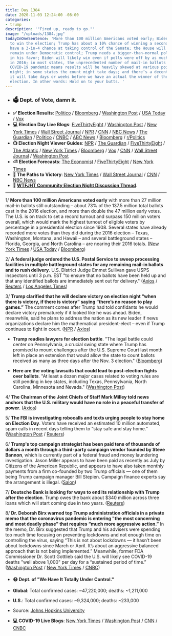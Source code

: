 ```yaml
---
title: Day 1384
date: 2020-11-03 12:24:00 -08:00
categories:
- trump
description: '"Fired up, ready to go."'
image: "/uploads/1384.jpg"
todayInOneSentence: 'More than 100 million Americans voted early; Biden is favored
  to win the election; Trump has about a 10% chance of winning a second term; Democrats
  have a 3-in-4 chance at taking control of the Senate; the House will most likely
  remain under Democratic control; Trump needs a bigger-than-normal polling error
  in his favor; Biden will likely win even if polls were off by as much as they were
  in 2016; in most states, the unprecedented number of mail-in ballots due to the
  COVID-19 pandemic means results will be heavily skewed at various points of the
  night; in some states the count might take days; and there’s a decent chance that
  it will take days or weeks before we have an actual the winner of the presidential
  election. In other words: Hold on to your butts. '
---
```


* ### 🗳 Dept. of Vote, damn it.
* **✅ Election Results**: [Politico](https://www.politico.com/2020-election/results/) / [Bloomberg](https://www.bloomberg.com/graphics/2020-us-election-results?sref=MIBMEEoj) / [Washington Post](https://www.washingtonpost.com/elections/) / [USA Today](https://www.usatoday.com/elections/results/2020-11-03/) / [Vox](https://www.vox.com/2020/11/3/21545835/house-congress-2020-live-results)
* **💻 Election Day Live Blogs**: [FiveThirtyEight](https://fivethirtyeight.com/live-blog/2020-election-results-coverage/) / [Washington Post](https://www.washingtonpost.com/elections/2020/11/03/trump-biden-election-live-updates/) / [New York Times](https://www.nytimes.com/live/2020/11/03/us/election-day) / [Wall Street Journal](https://www.wsj.com/livecoverage/trump-biden-election-day-2020?mod=hp_theme_election-2020-ribbon) / [NPR](https://apps.npr.org/liveblogs/20201103-election/) / [CNN](https://www.cnn.com/politics/live-news/election-results-and-news-11-03-20/index.html) / [NBC News](https://www.nbcnews.com/politics/2020-election/live-blog/election-day-2020-live-updates-n1245892) / [The Guardian](https://www.theguardian.com/us-news/live/2020/nov/02/us-election-day-2020-live-updates-president-donald-trump-joe-biden-latest-presidential-election-news-polls-update) / [Politico](https://www.politico.com/live-news-updates/2020/11/03/online-election-coverage-2020-results-polls-reaction-201103) / [CNBC](https://www.cnbc.com/2020/11/03/election-2020-live-results-updates-trump-biden.html) / [ABC News](https://abcnews.go.com/Politics/live-updates/2020-election-campaign-vote/?id=73960714) / [Bloomberg](https://www.bloomberg.com/news/articles/2020-11-03/polls-open-with-almost-100-million-votes-cast-election-update?srnd=premium&sref=MIBMEEoj) / [r/Politics](https://www.reddit.com/live/15wqfyqc0nrr8)
* **📺 Election Night Viewer Guides**: [NPR](https://www.npr.org/2020/11/03/929740947/election-night-viewers-guide-why-you-may-need-to-be-patient) / [The Guardian](https://www.theguardian.com/us-news/2020/nov/03/us-election-2020-presidential-what-time-results-guide-night) / [FiveThirtyEight](https://projects.fivethirtyeight.com/election-results-timing/) / [The Atlantic](https://www.theatlantic.com/ideas/archive/2020/11/2020-election-night-cheat-sheet/616969/) / [New York Times](https://www.nytimes.com/interactive/2020/upshot/vote-counting-today-polls-election.html) / [Bloomberg](https://www.bloomberg.com/news/articles/2020-11-02/your-hour-by-hour-guide-to-an-election-night-like-none-before?sref=MIBMEEoj) / [Vox](https://www.vox.com/2020/11/3/21546701/election-poll-closing-times-results-watch) / [CNN](https://www.cnn.com/2020/11/03/politics/2020-election-day-guide/index.html) / [Wall Street Journal](https://www.wsj.com/articles/election-night-what-to-watch-for-in-key-races-11604323800?mod=hp_theme_election-2020-ribbon) / [Washington Post](https://www.washingtonpost.com/politics/2020/11/03/election-day-faq/)
* **⛅️ Election Forecasts**: [The Economist](https://projects.economist.com/us-2020-forecast/president) / [FiveThirtyEight](https://projects.fivethirtyeight.com/2020-election-forecast/?cid=rrpromo) / [New York Times](https://www.nytimes.com/live/2020/presidential-polls-trump-biden)
* **🎲 The Paths to Victory**: [New York Times](https://www.nytimes.com/interactive/2020/us/elections/battleground-states-polls.html?action=click&pgtype=Article&state=default&module=styln-elections-2020&region=TOP_BANNER&context=storyline_menu_recirc) / [Wall Street Journal](https://www.wsj.com/graphics/the-paths-to-victory/?mod=hp_theme_election-2020-ribbon) / [CNN](https://www.cnn.com/election/2020/electoral-college-interactive-maps) / [NBC News](https://www.nbcnews.com/specials/road-to-270-2020/)
* **💬 [WTFJHT Community Election Night Discussion Thread](https://talk.whatthefuckjusthappenedtoday.com/t/the-latest-tuesday-november-3-election-day-thread/6066)**.

---

1/ **More than 100 million Americans voted early** with more than 27 million mail-in ballots still outstanding – about 73% of the 137.5 million total ballots cast in the 2016 election, and more than double the 47 million early votes. The U.S. is on track to set a record turnout and surpass 150 million voters overall, which would mark the highest turnout of eligible voters by percentage in a presidential election since 1908. Several states have already recorded more votes than they did during the 2016 election – Texas, Washington, Montana, and Hawaii – and several battleground states – Florida, Georgia, and North Carolina – are nearing their 2016 totals. ([New York Times](https://www.nytimes.com/2020/11/02/us/politics/a-staggering-100-million-americans-voted-early-suggesting-a-record-turnout.html) / [USA Today](https://www.usatoday.com/story/news/politics/elections/2020/11/03/voter-turnout-2020-early-voting-tops-100-million/6133004002/) / [Bloomberg](https://www.bloomberg.com/news/articles/2020-11-03/early-voting-passes-100-million-ballots-75-of-2016-turnout?sref=MIBMEEoj))

2/ **A federal judge ordered the U.S. Postal Service to sweep processing facilities in multiple battleground states for any remaining mail-in ballots and to rush delivery**. U.S. District Judge Emmet Sullivan gave USPS inspectors until 3 p.m. EST "to ensure that no ballots have been held up and that any identified ballots are immediately sent out for delivery." ([Axios](https://www.axios.com/judge-order-usps-sweep-mail-in-ballots-election-f8c0dc13-54b7-40a6-a725-fbf1d06900c9.html) / [Reuters](https://uk.reuters.com/article/uk-usa-election-post-offi/u-s-judge-orders-sweep-for-any-outstanding-ballots-at-some-postal-facilities-idUKKBN27J2DK) / [Los Angeles Times](https://www.latimes.com/california/story/2020-11-03/judge-orders-sweep-of-postal-facilities-for-leftover-ballots))

3/ **Trump clarified that he will declare victory on election night “when there is victory, if there is victory” saying “there’s no reason to play games.”** The comment comes after Trump had told confidants he would declare victory prematurely if it looked like he was ahead. Biden, meanwhile, said he plans to address the nation as its new leader if news organizations declare him the mathematical president-elect – even if Trump continues to fight in court. ([NPR](https://apps.npr.org/liveblogs/20201103-election/#trump-will-declare-victory-when-27) / [Axios](https://www.axios.com/biden-transition-plan-election-day-65caa1f6-886e-42cd-b205-5ee8f89941f2.html))

* **Trump readies lawyers for election battle**. "The legal battle could center on Pennsylvania, a crucial swing state where Trump has promised to mount challenges after the U.S. Supreme Court last month left in place an extension that would allow the state to count ballots received as many as three days after the Nov. 3 election." ([Bloomberg](https://www.bloomberg.com/news/articles/2020-11-03/trump-readies-lawyers-for-election-battle-led-by-ex-pence-aide?srnd=premium&sref=MIBMEEoj))

* **Here are the voting lawsuits that could lead to post-election fights over ballots**. "At least a dozen major cases related to voting rules are still pending in key states, including Texas, Pennsylvania, North Carolina, Minnesota and Nevada." ([Washington Post](https://www.washingtonpost.com/politics/2020/11/03/voting-lawsuits-ballot-counting/))

4/ **The Chairman of the Joint Chiefs of Staff Mark Milley told news anchors that the U.S. military would have no role in a peaceful transfer of power**.  ([Axios](https://www.axios.com/milley-tv-anchors-call-military-no-election-role-1570714a-3532-4102-8f24-69fbd2d375e2.html))

5/ **The FBI is investigating robocalls and texts urging people to stay home on Election Day**. Voters have received an estimated 10 million automated, spam calls in recent days telling them to “stay safe and stay home.” ([Washington Post](https://www.washingtonpost.com/technology/2020/11/03/robocall-election-day/) / [Reuters](https://www.reuters.com/article/us-usa-election-cyber-idUSKBN27J1R4))

6/ **Trump's top campaign strategist has been paid tens of thousands of dollars a month through a third-party campaign vendor founded by Steve Bannon**, which is currently part of a federal fraud and money laundering investigation. Jason Miller appears to have been paid as recently as July by Citizens of the American Republic, and appears to have also taken monthly payments from a firm co-founded by two Trump officials — one of them being Trump campaign manager Bill Stepien. Campaign finance experts say the arrangement is illegal. ([Salon](https://www.salon.com/2020/11/03/trumps-top-campaign-strategist-jason-miller-is-hiding-payments-from-steve-bannon/))

7/ **Deutsche Bank is looking for ways to end its relationship with Trump after the election**. Trump owes the bank about $340 million across three loans which will start coming due in two years. ([Reuters](https://www.reuters.com/article/us-usa-election-deutsche-bank-exclusive-idUSKBN27J0G0))

8/ **Dr. Deborah Birx warned top Trump administration officials in a private memo that the coronavirus pandemic is entering "the most concerning and most deadly phase" that requires “much more aggressive action.”** In the memo, Dr. Birx suggested that Trump and his advisers were spending too much time focusing on preventing lockdowns and not enough time on controlling the virus, saying “This is not about lockdowns — it hasn’t been about lockdowns since March or April. It’s about an aggressive balanced approach that is not being implemented.” Meanwhile, former FDA Commissioner Dr. Scott Gottlieb said the U.S. will likely see COVID-19 deaths "well above 1,000" per day for a “sustained period of time.” ([Washington Post](https://www.washingtonpost.com/health/2020/11/02/deborah-birx-covid-trump/) / [New York Times](https://www.nytimes.com/2020/11/03/us/politics/birx-coronavirus-trump.html) / [CNBC](https://www.cnbc.com/2020/11/03/dr-scott-gottlieb-warns-of-period-of-1000-us-covid-deaths-per-day.html))

* #### 😷 Dept. of "We Have It Totally Under Control."

* **Global**: Total confirmed cases: \~47,220,000; deaths: \~1,211,000

* **U.S.**: Total confirmed cases: \~9,324,000; deaths: \~233,000

* Source: [Johns Hopkins University](https://coronavirus.jhu.edu/map.html)

* **💻 COVID-19 Live Blogs**: [New York Times](https://www.nytimes.com/live/2020/11/03/world/covid-19-coronavirus-updates) / [Washington Post](https://www.washingtonpost.com/nation/2020/11/03/covid-coronavirus-updates/) / [CNN](https://www.cnn.com/world/live-news/coronavirus-pandemic-11-03-20-intl/index.html) / [CNBC](https://www.cnbc.com/2020/11/03/coronavirus-live-updates.html)